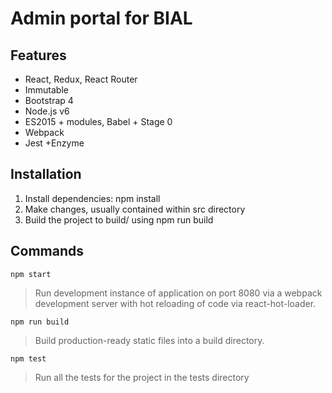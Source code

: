 # Admin portal for BIAL

## Features
- React, Redux, React Router
- Immutable
- Bootstrap 4
- Node.js v6
- ES2015 + modules, Babel + Stage 0
- Webpack
- Jest +Enzyme

## Installation
1. Install dependencies: npm install
2. Make changes, usually contained within src directory
3. Build the project to build/ using npm run build

## Commands
`npm start`
> Run development instance of application on port 8080 via a webpack development server with hot reloading of code via react-hot-loader.

`npm run build`
> Build production-ready static files into a build directory.

`npm test`
> Run all the tests for the project in the tests directory

